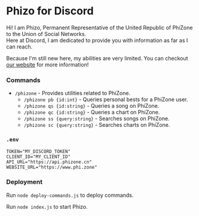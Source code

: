 # Phizo for Discord

Hi! I am Phizo, Permanent Representative of the United Republic of PhiZone to the Union of Social Networks.  
Here at Discord, I am dedicated to provide you with information as far as I can reach.

Because I'm still new here, my abilities are very limited. You can checkout [our website](https://www.phi.zone/) for more information!

### Commands

- `/phizone` - Provides utilities related to PhiZone.
  - `/phizone pb {id:int}` - Queries personal bests for a PhiZone user.
  - `/phizone qs {id:string}` - Queries a song on PhiZone.
  - `/phizone qc {id:string}` - Queries a chart on PhiZone.
  - `/phizone ss {query:string}` - Searches songs on PhiZone.
  - `/phizone sc {query:string}` - Searches charts on PhiZone.

### `.env`
```
TOKEN="MY_DISCORD_TOKEN"
CLIENT_ID="MY_CLIENT_ID"
API_URL="https://api.phizone.cn"
WEBSITE_URL="https://www.phi.zone"
```

### Deployment

Run `node deploy-commands.js` to deploy commands.

Run `node index.js` to start Phizo.